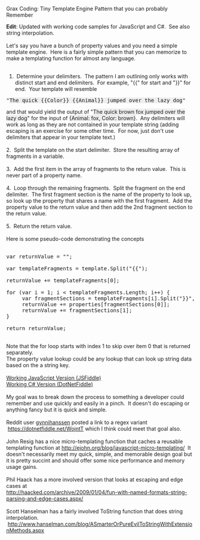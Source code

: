 Grax Coding: Tiny Template Engine Pattern that you can probably Remember

<b>Edit</b>: Updated with working code samples for JavaScript and C#. &nbsp;See also string interpolation.<br />
<br />
Let's say you have a bunch of property values and you need a simple template engine. &nbsp;Here is a fairly simple pattern that you can memorize to make a templating function for almost any language.<br />
<br />
1. &nbsp;Determine your delimiters. &nbsp;The pattern I am outlining only works with distinct start and end delimiters. &nbsp;For example, "{{" for start and "}}" for end. &nbsp;Your template will resemble <br />
<pre>"<span style="background-color: #eeeeee;">The quick {{Color}} {{Animal}} jumped over the lazy dog</span>"</pre>
and that would yield the output of "<span style="background-color: #eeeeee;">The quick brown fox jumped over the lazy dog</span>" for the input of <span style="background-color: #eeeeee;">{Animal: fox, Color: brown}</span>.  &nbsp;Any delimiters will work as long as they are not contained in your template string (adding escaping is an exercise for some other time. &nbsp;For now, just don't use delimiters that appear in your template text.)<br />
<br />
2. &nbsp;Split the template on the start delimiter. &nbsp;Store the resulting array of fragments in a variable.<br />
<br />
3. &nbsp;Add the first item in the array of fragments to the return value. &nbsp;This is never part of a property name.<br />
<br />
4. &nbsp;Loop through the remaining fragments. &nbsp;Split the fragment on the end delimiter. &nbsp;The first fragment section is the name of the property to look up, so look up the property that shares a name with the first fragment. &nbsp;Add the property value to the return value and then add the 2nd fragment section to the return value.<br />
<br />
5. &nbsp;Return the return value.<br />
<br />
Here is some pseudo-code demonstrating the concepts<br />
<br />
<pre>var returnValue = "";

var templateFragments = template.Split("{{");

returnValue&nbsp;+= templateFragments[0];

for (var i = 1; i &lt; templateFragments.Length; i++) {
&nbsp; &nbsp; &nbsp;var fragmentSections = templateFragments[i].Split("}}", 2);
&nbsp; &nbsp; &nbsp;returnValue&nbsp;+= properties[fragmentSections[0]];
&nbsp; &nbsp; &nbsp;returnValue&nbsp;+= fragmentSections[1];
}

return returnValue;
</pre>
<br />
Note that the for loop starts with index 1 to skip over item 0 that is returned separately.
<br />
The property value lookup could be any lookup that can look up string data based on the a string key.<br />
<br />
<a href="http://jsfiddle.net/rg42apuh/">Working JavaScript Version (JSFiddle)</a><br />
<a href="https://dotnetfiddle.net/KOZdLf">Working C# Version (DotNetFiddle)</a><br />
<br />
My goal was to break down the process to something a developer could remember and use quickly and easily in a pinch. &nbsp;It doesn't do escaping or anything fancy but it is quick and simple.<br />
<br />
Reddit user <a href="http://www.reddit.com/user/gynnihanssen">gynnihanssen</a> posted a link to a regex variant &nbsp;<a href="https://dotnetfiddle.net/WojntT">https://dotnetfiddle.net/WojntT</a>&nbsp;which I think could meet that goal also.<br />
<br />
John Resig has a nice micro-templating function that caches a reusable templating function at <a href="http://ejohn.org/blog/javascript-micro-templating/">http://ejohn.org/blog/javascript-micro-templating/</a>&nbsp; It doesn't necessarily meet my quick, simple, and memorable design goal but it is pretty succint and should offer some nice performance and memory usage gains.<br />
<br />
Phil Haack has a more involved version that looks at escaping and edge cases at<br />
<a href="http://haacked.com/archive/2009/01/04/fun-with-named-formats-string-parsing-and-edge-cases.aspx/">http://haacked.com/archive/2009/01/04/fun-with-named-formats-string-parsing-and-edge-cases.aspx/</a><br />
<br />
Scott Hanselman has a fairly involved ToString function that does string interpolation. &nbsp;<a href="http://www.hanselman.com/blog/ASmarterOrPureEvilToStringWithExtensionMethods.aspx">http://www.hanselman.com/blog/ASmarterOrPureEvilToStringWithExtensionMethods.aspx</a><br />
